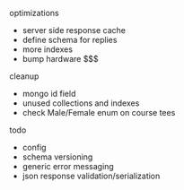 optimizations
- server side response cache
- define schema for replies
- more indexes
- bump hardware $$$

cleanup
- mongo id field
- unused collections and indexes
- check Male/Female enum on course tees

todo
 - config
 - schema versioning
 - generic error messaging
 - json response validation/serialization